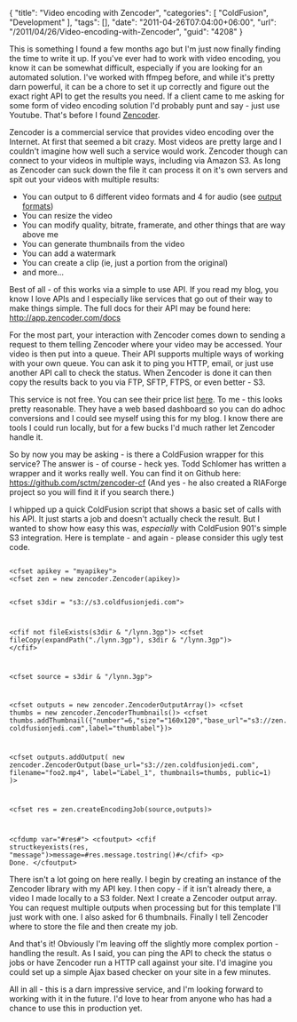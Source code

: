 {
	"title": "Video encoding with Zencoder",
	"categories": [
		"ColdFusion",
		"Development"
	],
	"tags": [],
	"date": "2011-04-26T07:04:00+06:00",
	"url": "/2011/04/26/Video-encoding-with-Zencoder",
	"guid": "4208"
}

This is something I found a few months ago but I'm just now finally finding the time to write it up. If you've ever had to work with video encoding, you know it can be somewhat difficult, especially if you are looking for an automated solution. I've worked with ffmpeg before, and while it's pretty darn powerful, it can be a chore to set it up correctly and figure out the exact right API to get the results you need. If a client came to me asking for some form of video encoding solution I'd probably punt and say - just use Youtube. That's before I found <a href="http://zencoder.com/">Zencoder</a>.
<!--more-->
<p>

Zencoder is a commercial service that provides video encoding over the Internet. At first that seemed a bit crazy. Most videos are pretty large and I couldn't imagine how well such a service would work. Zencoder though can connect to your videos in multiple ways, including via Amazon S3. As long as Zencoder can suck down the file it can process it on it's own servers and spit out your videos with multiple results:

<p>

<ul>
<li>You can output to 6 different video formats and 4 for audio (see <a href="http://zencoder.com/features/output-formats/">output formats</a>)
<li>You can resize the video
<li>You can modify quality, bitrate, framerate, and other things that are way above me
<li>You can generate thumbnails from the video
<li>You can add a watermark
<li>You can create a clip (ie, just a portion from the original)
<li>and more...
</ul>

<p>

Best of all - of this works via a simple to use API. If you read my blog, you know I love APIs and I especially like services that go out of their way to make things simple. The full docs for their API may be found here: <a href="http://app.zencoder.com/docs">http://app.zencoder.com/docs</a> 

<p>

For the most part, your interaction with Zencoder comes down to sending a request to them telling Zencoder where your video may be accessed. Your video is then put into a queue. Their API supports multiple ways of working with your own queue. You can ask it to ping you HTTP, email, or just use another API call to check the status. When Zencoder is done it can then copy the results back to you via FTP, SFTP, FTPS, or even better - S3. 

<p>

This service is not free. You can see their price list <a href="http://zencoder.com/pricing/">here</a>. To me - this looks pretty reasonable. They have a web based dashboard so you can do adhoc conversions and I could see myself using this for my blog. I know there are tools I could run locally, but for a few bucks I'd much rather let Zencoder handle it. 

<p>

So by now you may be asking - is there a ColdFusion wrapper for this service? The answer is - of course - heck yes. Todd Schlomer has written a wrapper and it works really well. You can find it on Github here: <a href="https://github.com/sctm/zencoder-cf">https://github.com/sctm/zencoder-cf</a> (And yes - he also created a RIAForge project so you will find it if you search there.)

<p>

I whipped up a quick ColdFusion script that shows a basic set of calls with his API. It just starts a job and doesn't actually check the result. But I wanted to show how easy this was, <i>especially</i> with ColdFusion 901's simple S3 integration. Here is template - and again - please consider this ugly test code.

<p>

<code>
&lt;cfset apikey = "myapikey"&gt;
&lt;cfset zen = new zencoder.Zencoder(apikey)&gt;

&lt;cfset s3dir = "s3://s3.coldfusionjedi.com"&gt;

&lt;cfif not fileExists(s3dir & "/lynn.3gp")&gt;
	&lt;cfset fileCopy(expandPath("./lynn.3gp"), s3dir & "/lynn.3gp")&gt;
&lt;/cfif&gt;

&lt;cfset source = s3dir & "/lynn.3gp"&gt;

&lt;cfset outputs = new zencoder.ZencoderOutputArray()&gt;
&lt;cfset thumbs = new zencoder.ZencoderThumbnails()&gt;
&lt;cfset thumbs.addThumbnail({"number"=6,"size"="160x120","base_url"="s3://zen.coldfusionjedi.com",label="thumblabel"})&gt;
 
&lt;cfset outputs.addOutput(
	new zencoder.ZencoderOutput(base_url="s3://zen.coldfusionjedi.com",
								filename="foo2.mp4",
								label="Label_1",
								thumbnails=thumbs,
								public=1)
)&gt;

&lt;cfset res = zen.createEncodingJob(source,outputs)&gt;

&lt;cfdump var="#res#"&gt;
&lt;cfoutput&gt;
&lt;cfif structkeyexists(res, "message")&gt;message=#res.message.tostring()#&lt;/cfif&gt;
&lt;p&gt;
Done.
&lt;/cfoutput&gt;
</code>

<p>

There isn't a lot going on here really. I begin by creating an instance of the Zencoder library with my API key. I then copy - if it isn't already there, a video I made locally to a S3 folder. Next I create a Zencoder output array. You can request multiple outputs when processing but for this template I'll just work with one. I also asked for 6 thumbnails. Finally I tell Zencoder where to store the file and then create my job.

<p>

And that's it! Obviously I'm leaving off the slightly more complex portion - handling the result. As I said, you can ping the API to check the status o jobs or have Zencoder run a HTTP call against your site. I'd imagine you could set up a simple Ajax based checker on your site in a few minutes. 

<p>

All in all - this is a darn impressive service, and I'm looking forward to working with it in the future. I'd love to hear from anyone who has had a chance to use this in production yet.